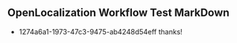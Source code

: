 ## OpenLocalization Workflow Test MarkDown
* 1274a6a1-1973-47c3-9475-ab4248d54eff thanks!

<!--HONumber=Sep16_HO1-->


